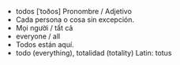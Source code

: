 - todos	[ˈtoðos]	Pronombre / Adjetivo
- Cada persona o cosa sin excepción.
- Mọi người / tất cả
- everyone / all
- Todos están aquí.
- todo (everything), totalidad (totality)	Latin: totus